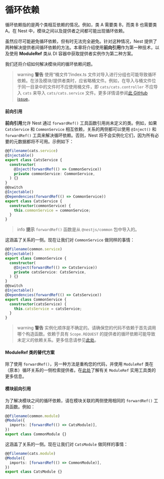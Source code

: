 # 循环依赖

循环依赖指的是两个类相互依赖的情况。例如，类 A 需要类 B，而类 B 也需要类 A。在 Nest 中，模块之间以及提供者之间都可能出现循环依赖。

虽然应尽可能避免循环依赖，但有时无法完全避免。针对这种情况，Nest 提供了两种解决提供者间循环依赖的方法。本章将介绍使用**前向引用**作为第一种技术，以及使用 **ModuleRef** 类从 DI 容器中获取提供者实例作为第二种方案。

我们还将介绍如何解决模块间的循环依赖问题。

> warning **警告** 使用“桶文件”/index.ts 文件对导入进行分组也可能导致循环依赖。在涉及模块/提供者类时，应省略桶文件。例如，在导入与桶文件位于同一目录中的文件时不应使用桶文件，即 `cats/cats.controller` 不应导入 `cats` 来导入 `cats/cats.service` 文件。更多详情请参阅[此 GitHub issue](https://github.com/nestjs/nest/issues/1181#issuecomment-430197191)。

#### 前向引用

**前向引用**允许 Nest 通过 `forwardRef()` 工具函数引用尚未定义的类。例如，如果 `CatsService` 和 `CommonService` 相互依赖，关系的两侧都可以使用 `@Inject()` 和 `forwardRef()` 工具来解决循环依赖。否则，Nest 将不会实例化它们，因为所有必要的元数据都将不可用。示例如下：

```typescript
@@filename(cats.service)
@Injectable()
export class CatsService {
  constructor(
    @Inject(forwardRef(() => CommonService))
    private commonService: CommonService,
  ) {}
}
@@switch
@Injectable()
@Dependencies(forwardRef(() => CommonService))
export class CatsService {
  constructor(commonService) {
    this.commonService = commonService;
  }
}
```

> info **提示** `forwardRef()` 函数是从 `@nestjs/common` 包中导入的。

这涵盖了关系的一侧。现在让我们对 `CommonService` 做同样的事情：

```typescript
@@filename(common.service)
@Injectable()
export class CommonService {
  constructor(
    @Inject(forwardRef(() => CatsService))
    private catsService: CatsService,
  ) {}
}
@@switch
@Injectable()
@Dependencies(forwardRef(() => CatsService))
export class CommonService {
  constructor(catsService) {
    this.catsService = catsService;
  }
}
```

> warning **警告** 实例化顺序是不确定的。请确保您的代码不依赖于首先调用哪个构造函数。依赖于具有 `Scope.REQUEST` 的提供者的循环依赖可能导致未定义的依赖关系。更多信息请参见[此处](https://github.com/nestjs/nest/issues/5778)。

#### ModuleRef 类的替代方案

除了使用 `forwardRef()`，另一种方法是重构您的代码，并使用 `ModuleRef` 类在（原本）循环关系的一侧检索提供者。在[此处](/fundamentals/module-ref)了解有关 `ModuleRef` 实用工具类的更多信息。

#### 模块前向引用

为了解决模块之间的循环依赖，请在模块关联的两侧使用相同的 `forwardRef()` 工具函数。例如：

```typescript
@@filename(common.module)
@Module({
  imports: [forwardRef(() => CatsModule)],
})
export class CommonModule {}
```

这涵盖了关系的一侧。现在让我们对 `CatsModule` 做同样的事情：

```typescript
@@filename(cats.module)
@Module({
  imports: [forwardRef(() => CommonModule)],
})
export class CatsModule {}
```

